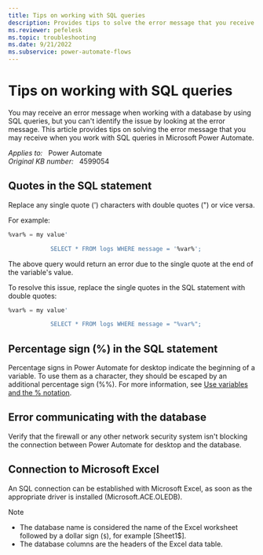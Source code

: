 ```yaml
---
title: Tips on working with SQL queries
description: Provides tips to solve the error message that you receive when working with a database in Power Automate.
ms.reviewer: pefelesk
ms.topic: troubleshooting
ms.date: 9/21/2022
ms.subservice: power-automate-flows
---
```

# Tips on working with SQL queries

You may receive an error message when working with a database by using SQL queries, but you can't identify the issue by looking at the error message. This article provides tips on solving the error message that you may receive when you work with SQL queries in Microsoft Power Automate.

_Applies to:_ &nbsp; Power Automate  
_Original KB number:_ &nbsp; 4599054

## Quotes in the SQL statement

Replace any single quote (') characters with double quotes (") or vice versa.

For example:

```sql
%var% = my value' 

            SELECT * FROM logs WHERE message = '%var%';
```

The above query would return an error due to the single quote at the end of the variable's value.

To resolve this issue, replace the single quotes in the SQL statement with double quotes:

```sql
%var% = my value' 

            SELECT * FROM logs WHERE message = "%var%"; 
```

## Percentage sign (%) in the SQL statement

Percentage signs in Power Automate for desktop indicate the beginning of a variable. To use them as a character, they should be escaped by an additional percentage sign (%%). For more information, see [Use variables and the % notation](/power-automate/desktop-flows/variable-manipulation).

## Error communicating with the database

Verify that the firewall or any other network security system isn't blocking the connection between Power Automate for desktop and the database.

## Connection to Microsoft Excel

An SQL connection can be established with Microsoft Excel, as soon as the appropriate driver is installed (Microsoft.ACE.OLEDB).

> [!NOTE]
>
> - The database name is considered the name of the Excel worksheet followed by a dollar sign (`$`), for example [Sheet1$].
> - The database columns are the headers of the Excel data table.
